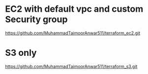 # EC2 with default vpc and custom Security group
https://github.com/MuhammadTaimoorAnwar511/terraform_ec2.git

# S3 only
https://github.com/MuhammadTaimoorAnwar511/terraform_s3.git
